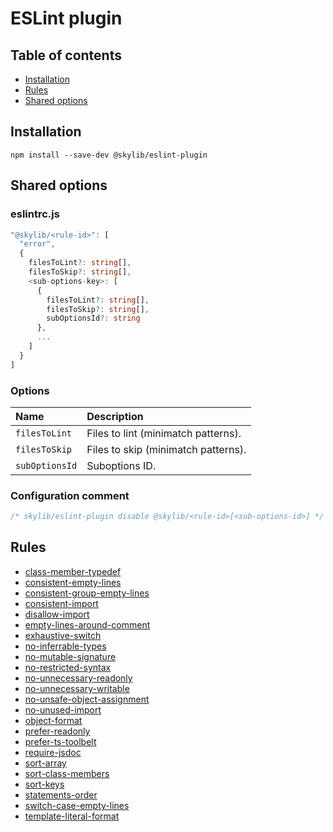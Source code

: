 # ESLint plugin

## Table of contents

- [Installation](#installation)
- [Rules](#rules)
- [Shared options](https://ilyub.github.io/eslint-plugin/shared-options.html)

## <a name="installation"></a>Installation

```
npm install --save-dev @skylib/eslint-plugin
```

## <a name="shared-options"></a>Shared options

### eslintrc.js

```ts
"@skylib/<rule-id>": [
  "error",
  {
    filesToLint?: string[],
    filesToSkip?: string[],
    <sub-options-key>: [
      {
        filesToLint?: string[],
        filesToSkip?: string[],
        subOptionsId?: string
      },
      ...
    ]
  }
]
```

### Options

| Name | Description |
| :------ | :------ |
| `filesToLint` | Files to lint (minimatch patterns). |
| `filesToSkip` | Files to skip (minimatch patterns). |
| `subOptionsId` | Suboptions ID. |

### Configuration comment

```ts
/* skylib/eslint-plugin disable @skylib/<rule-id>[<sub-options-id>] */
```

## <a name="rules"></a>Rules

- [class-member-typedef](https://ilyub.github.io/eslint-plugin/class-member-typedef.html)
- [consistent-empty-lines](https://ilyub.github.io/eslint-plugin/consistent-empty-lines.html)
- [consistent-group-empty-lines](https://ilyub.github.io/eslint-plugin/consistent-group-empty-lines.html)
- [consistent-import](https://ilyub.github.io/eslint-plugin/consistent-import.html)
- [disallow-import](https://ilyub.github.io/eslint-plugin/disallow-import.html)
- [empty-lines-around-comment](https://ilyub.github.io/eslint-plugin/empty-lines-around-comment.html)
- [exhaustive-switch](https://ilyub.github.io/eslint-plugin/exhaustive-switch.html)
- [no-inferrable-types](https://ilyub.github.io/eslint-plugin/no-inferrable-types.html)
- [no-mutable-signature](https://ilyub.github.io/eslint-plugin/no-mutable-signature.html)
- [no-restricted-syntax](https://ilyub.github.io/eslint-plugin/no-restricted-syntax.html)
- [no-unnecessary-readonly](https://ilyub.github.io/eslint-plugin/no-unnecessary-readonly.html)
- [no-unnecessary-writable](https://ilyub.github.io/eslint-plugin/no-unnecessary-writable.html)
- [no-unsafe-object-assignment](https://ilyub.github.io/eslint-plugin/no-unsafe-object-assignment.html)
- [no-unused-import](https://ilyub.github.io/eslint-plugin/no-unused-import.html)
- [object-format](https://ilyub.github.io/eslint-plugin/object-format.html)
- [prefer-readonly](https://ilyub.github.io/eslint-plugin/prefer-readonly.html)
- [prefer-ts-toolbelt](https://ilyub.github.io/eslint-plugin/prefer-ts-toolbelt.html)
- [require-jsdoc](https://ilyub.github.io/eslint-plugin/require-jsdoc.html)
- [sort-array](https://ilyub.github.io/eslint-plugin/sort-array.html)
- [sort-class-members](https://ilyub.github.io/eslint-plugin/sort-class-members.html)
- [sort-keys](https://ilyub.github.io/eslint-plugin/sort-keys.html)
- [statements-order](https://ilyub.github.io/eslint-plugin/statements-order.html)
- [switch-case-empty-lines](https://ilyub.github.io/eslint-plugin/switch-case-empty-lines.html)
- [template-literal-format](https://ilyub.github.io/eslint-plugin/template-literal-format.html)
